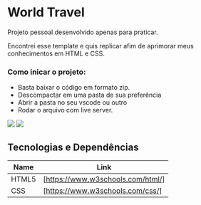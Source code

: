 # World Travel

Projeto pessoal desenvolvido apenas para praticar. 

Encontrei esse template e quis replicar afim de 
aprimorar meus conhecimentos em HTML e CSS.

### Como inicar o projeto: 

- Basta baixar o código em formato zip.
- Descompactar em uma pasta de sua preferência
- Abrir a pasta no seu vscode ou outro
- Rodar o arquivo com live server.

<img src = "screenshots/foto1.png">
<img src = "screenshots/foto2.png">

## Tecnologias e Dependências

| Name | Link |
| ------ | ------ |
| HTML5 | [https://www.w3schools.com/html/] |
| CSS | [https://www.w3schools.com/css/] |
